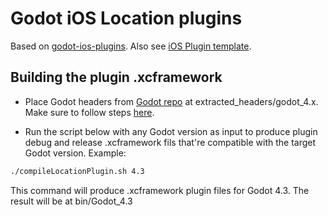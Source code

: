 # Godot iOS Location plugins

<!-- [`master` branch](https://github.com/godotengine/godot-ios-plugins/tree/master) is the current development branch and can introduce breaking changes to plugin's public interface.
[`3.3` branch](https://github.com/godotengine/godot-ios-plugins/tree/3.3)'s aim is to provide same public interface as it was before the switch to new iOS plugin system. -->

Based on [godot-ios-plugins](https://github.com/godotengine/godot-ios-plugins?tab=readme-ov-file). Also see [iOS Plugin template](https://github.com/naithar/godot_ios_plugin).

## Building the plugin .xcframework
- Place Godot headers from [Godot repo](https://github.com/godotengine/godot-ios-plugins/tree/master) at extracted_headers/godot_4.x. Make sure to follow steps [here](https://github.com/godotengine/godot-ios-plugins?tab=readme-ov-file).

- Run the script below with any Godot version as input to produce plugin debug and release .xcframework fils that're compatible with the target Godot version. Example:

```bash
./compileLocationPlugin.sh 4.3
```

This command will produce .xcframework plugin files for Godot 4.3. The result will be at bin/Godot_4.3


